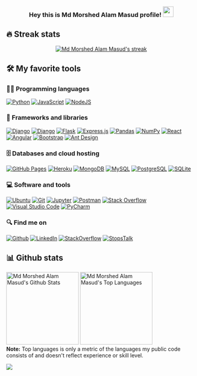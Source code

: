 <h3 align="center">
  Hey this is Md Morshed Alam Masud profile!
  <img src="https://media.giphy.com/media/hvRJCLFzcasrR4ia7z/giphy.gif" width="28">
</h3>

<!-- Typing SVG by DenverCoder1 - https://github.com/DenverCoder1/readme-typing-svg -->
<p align="center">
  <a href="https://readme-typing-svg.herokuapp.com/?lines=Jr.+Software+Developer+at+Dot+Connect+Ltd;I%E2%80%99m+self-taught+Web+Developer;1%2B%20years%20of%20coding%20experience;Always%20learning%20new%20things&font=Fira%20Code&center=true&width=550&height=45&color=B1C177&vCenter=true&size=22"></a>
</p>

## 🔥 Streak stats

<!-- GitHub Readme Streak Stats - https://github.com/DenverCoder1/github-readme-streak-stats -->
<p align="center">
  <a href="https://github.com/morshedmasud">
    <img title="🔥 Get streak stats for your profile at git.io/streak-stats" alt="Md Morshed Alam Masud's streak" src="https://github-readme-streak-stats.herokuapp.com/?user=morshedmasud&theme=blux&hide_border=tru"/>
  </a>
</p>

<!-- Some badges are from https://github.com/Ileriayo/markdown-badges -->

## 🛠️ My favorite tools

### 👨‍💻 Programming languages

<p>
    <a href="https://github.com/search?q=user%3Amorshedmasud+language%3Apython"><img alt="Python" src="https://img.shields.io/badge/python-3670A0?logo=python&logoColor=ffdd54"></a>
    <a href="https://github.com/search?q=user%3Amorshedmasud+language%3Ajavascript"><img alt="JavaScript" src="https://img.shields.io/badge/javascript-%23323330.svg?logo=javascript&logoColor=%23F7DF1E"></a>
    <a href="https://github.com/search?q=user%3Amorshedmasud+language%3Ajavascript"><img alt="NodeJS" src="https://img.shields.io/badge/node.js-6DA55F?logo=node.js&logoColor=white"></a>
</p>

### 🧰 Frameworks and libraries

<p>
    <a href="#"><img alt="Django" src="https://img.shields.io/badge/django-%23092E20.svg?logo=django&logoColor=whitee"></a>
    <a href="#"><img alt="Django" src="https://img.shields.io/badge/DJANGO-REST-ff1709?logo=django&logoColor=white&color=ff1709&labelColor=gray"></a>
    <a href="#"><img alt="Flask" src="https://img.shields.io/badge/flask-%23000.svg?logo=flask&logoColor=white"></a>
    <a href="#"><img alt="Express.js" src="https://img.shields.io/badge/Express.js-404d59.svg?logo=express&logoColor=white"></a>
    <a href="#"><img alt="Pandas" src="https://img.shields.io/badge/Pandas-150458.svg?logo=pandas&logoColor=white"></a>
    <a href="#"><img alt="NumPy" src="https://img.shields.io/badge/numpy-%23013243.svg?logo=numpy&logoColor=white"></a>
    <a href="#"><img alt="React" src="https://img.shields.io/badge/React-20232a.svg?logo=react&logoColor=%2361DAFB"></a>
    <a href="#"><img alt="Angular" src="https://img.shields.io/badge/angular-%23DD0031.svg?logo=angular&logoColor=white"></a>
    <a href="#"><img alt="Bootstrap" src="https://img.shields.io/badge/Bootstrap-7952B3.svg?logo=bootstrap&logoColor=white"></a>
    <a href="#"><img alt="Ant Design" src="https://img.shields.io/badge/-AntDesign-%230170FE?logo=ant-design&logoColor=white"></a>
</p>

### 🗄️ Databases and cloud hosting

<p>
    <a href="#"><img alt="GitHub Pages" src="https://img.shields.io/badge/GitHub%20Pages-327FC7.svg?logo=github&logoColor=white"></a>
    <a href="#"><img alt="Heroku" src="https://img.shields.io/badge/heroku-%23430098.svg?logo=heroku&logoColor=white"></a>
    <a href="#"><img alt="MongoDB" src ="https://img.shields.io/badge/MongoDB-%234ea94b.svg?logo=mongodb&logoColor=white"></a>
    <a href="#"><img alt="MySQL" src="https://img.shields.io/badge/mysql-%2300f.svg?logo=mysql&logoColor=white"></a>
    <a href="#"><img alt="PostgreSQL" src ="https://img.shields.io/badge/postgres-%23316192.svg?logo=postgresql&logoColor=white"></a>
    <a href="#"><img alt="SQLite" src ="https://img.shields.io/badge/sqlite-%2307405e.svg?logo=sqlite&logoColor=white"></a>
</p>

### 💻 Software and tools

<p>
    <a href="#"><img alt="Ubuntu" src="https://img.shields.io/badge/Ubuntu-E95420?logo=ubuntu&logoColor=white"></a>
    <a href="#"><img alt="Git" src="https://img.shields.io/badge/git-%23F05033.svg?logo=git&logoColor=white"></a>
    <a href="#"><img alt="Jupyter" src="https://img.shields.io/badge/jupyter-%23FA0F00.svg?logo=jupyter&logoColor=white"></a>
    <a href="#"><img alt="Postman" src="https://img.shields.io/badge/Postman-FF6C37?logo=postman&logoColor=white"></a>
    <a href="#"><img alt="Stack Overflow" src="https://img.shields.io/badge/-Stackoverflow-FE7A16?logo=stack-overflow&logoColor=white"></a>
    <a href="#"><img alt="Visual Studio Code" src="https://img.shields.io/badge/Visual%20Studio%20Code-0078d7.svg?logo=visual-studio-code&logoColor=white"></a>
    <a href="#"><img alt="PyCharm" src="https://img.shields.io/badge/pycharm-143?logo=pycharm&logoColor=black&color=black&labelColor=green"></a>
</p>

### 🔍 Find me on
<p>
    <a href="https://github.com/morshedmasud" target="_blank"><img alt="Github" 
    src="https://img.shields.io/badge/github-%23121011.svg?logo=github&logoColor=white" /></a>
    <a href="https://www.linkedin.com/in/morshedmasud/" target="_blank"><img alt="LinkedIn" src="https://img.shields.io/badge/linkedin-%230077B5.svg?logo=linkedin&logoColor=white" /></a>
    <a href="https://stackoverflow.com/users/9424265/masud-morshed" target="_blank"><img alt="StackOverflow" src="https://stackoverflow-badge.vercel.app/?userID=9424265" /></a>
    <a href="https://www.stopstalk.com/user/profile/morshedmasud" target="_blank"><img alt="StopsTalk" src="https://img.shields.io/static/v1?style=for-the-badge&message=StopStalk&color=536DFE&logo=StopStalk&logoColor=FFFFFF&label=" /></a>
</p>

## 📊 Github stats

<!-- https://github.com/anuraghazra/github-readme-stats -->
<p>
  <a href="https://github.com/anuraghazra/github-readme-stats"><img alt="Md Morshed Alam Masud's Github Stats" src="https://denvercoder1-github-readme-stats.vercel.app/api/?username=morshedmasud&show_icons=true&count_private=true&theme=city_lights&hide_border=true&bg_color=1F222E&title_color=F85D7F&icon_color=F8D866" height="192px"/></a>
  <a href="https://github.com/anuraghazra/github-readme-stats"><img alt="Md Morshed Alam Masud's Top Languages" src="https://github-readme-stats.vercel.app/api/top-langs/?username=morshedmasud&langs_count=8&layout=compact&theme=city_lights&hide_border=true&bg_color=1F222E&title_color=F85D7F&icon_color=F8D866" height="192px"/></a>
  <br/>
  <b>Note:</b> Top languages is only a metric of the languages my public code consists of and doesn't reflect experience or skill level.
</p>

<p>
  <img src="https://visitor-badge.laobi.icu/badge?page_id=morshedmasud.morshedmasud"/>
</p>
